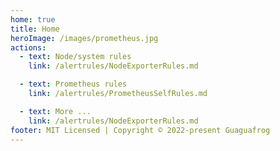 ```yaml
---
home: true
title: Home
heroImage: /images/prometheus.jpg
actions:
  - text: Node/system rules
    link: /alertrules/NodeExporterRules.md

  - text: Prometheus rules
    link: /alertrules/PrometheusSelfRules.md

  - text: More ...
    link: /alertrules/NodeExporterRules.md
footer: MIT Licensed | Copyright © 2022-present Guaguafrog
---
```

